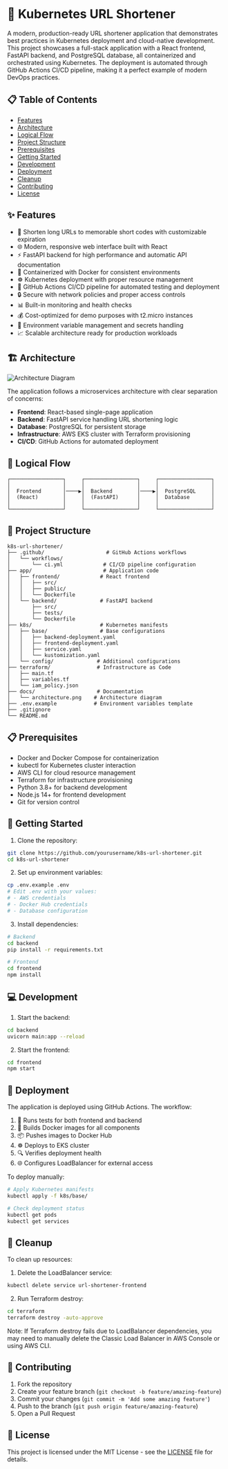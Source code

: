 # 🚀 Kubernetes URL Shortener

A modern, production-ready URL shortener application that demonstrates best practices in Kubernetes deployment and cloud-native development. This project showcases a full-stack application with a React frontend, FastAPI backend, and PostgreSQL database, all containerized and orchestrated using Kubernetes. The deployment is automated through GitHub Actions CI/CD pipeline, making it a perfect example of modern DevOps practices.

## 📋 Table of Contents
- [Features](#-features)
- [Architecture](#-architecture)
- [Logical Flow](#-logical-flow)
- [Project Structure](#-project-structure)
- [Prerequisites](#-prerequisites)
- [Getting Started](#-getting-started)
- [Development](#-development)
- [Deployment](#-deployment)
- [Cleanup](#-cleanup)
- [Contributing](#-contributing)
- [License](#-license)

## ✨ Features
- 🔗 Shorten long URLs to memorable short codes with customizable expiration
- 🌐 Modern, responsive web interface built with React
- ⚡ FastAPI backend for high performance and automatic API documentation
- 🐳 Containerized with Docker for consistent environments
- ☸️ Kubernetes deployment with proper resource management
- 🔄 GitHub Actions CI/CD pipeline for automated testing and deployment
- 🔒 Secure with network policies and proper access controls
- 📊 Built-in monitoring and health checks
- 💰 Cost-optimized for demo purposes with t2.micro instances
- 🔐 Environment variable management and secrets handling
- 📈 Scalable architecture ready for production workloads

## 🏗️ Architecture
![Architecture Diagram](docs/architecture.png)

The application follows a microservices architecture with clear separation of concerns:
- **Frontend**: React-based single-page application
- **Backend**: FastAPI service handling URL shortening logic
- **Database**: PostgreSQL for persistent storage
- **Infrastructure**: AWS EKS cluster with Terraform provisioning
- **CI/CD**: GitHub Actions for automated deployment

## 🔄 Logical Flow
```
┌─────────────────┐     ┌─────────────────┐     ┌─────────────────┐
│                 │     │                 │     │                 │
│  Frontend       │────▶│  Backend        │────▶│  PostgreSQL     │
│  (React)        │     │  (FastAPI)      │     │  Database       │
│                 │     │                 │     │                 │
└─────────────────┘     └─────────────────┘     └─────────────────┘
```

## 📁 Project Structure
```
k8s-url-shortener/
├── .github/                    # GitHub Actions workflows
│   └── workflows/
│       └── ci.yml             # CI/CD pipeline configuration
├── app/                       # Application code
│   ├── frontend/             # React frontend
│   │   ├── src/
│   │   ├── public/
│   │   └── Dockerfile
│   └── backend/              # FastAPI backend
│       ├── src/
│       ├── tests/
│       └── Dockerfile
├── k8s/                      # Kubernetes manifests
│   ├── base/                 # Base configurations
│   │   ├── backend-deployment.yaml
│   │   ├── frontend-deployment.yaml
│   │   ├── service.yaml
│   │   └── kustomization.yaml
│   └── config/              # Additional configurations
├── terraform/               # Infrastructure as Code
│   ├── main.tf
│   ├── variables.tf
│   └── iam_policy.json
├── docs/                    # Documentation
│   └── architecture.png    # Architecture diagram
├── .env.example            # Environment variables template
├── .gitignore
└── README.md
```

## 📋 Prerequisites
- Docker and Docker Compose for containerization
- kubectl for Kubernetes cluster interaction
- AWS CLI for cloud resource management
- Terraform for infrastructure provisioning
- Python 3.8+ for backend development
- Node.js 14+ for frontend development
- Git for version control

## 🚀 Getting Started
1. Clone the repository:
```bash
git clone https://github.com/yourusername/k8s-url-shortener.git
cd k8s-url-shortener
```

2. Set up environment variables:
```bash
cp .env.example .env
# Edit .env with your values:
# - AWS credentials
# - Docker Hub credentials
# - Database configuration
```

3. Install dependencies:
```bash
# Backend
cd backend
pip install -r requirements.txt

# Frontend
cd frontend
npm install
```

## 💻 Development
1. Start the backend:
```bash
cd backend
uvicorn main:app --reload
```

2. Start the frontend:
```bash
cd frontend
npm start
```

## 🚀 Deployment
The application is deployed using GitHub Actions. The workflow:
1. 🧪 Runs tests for both frontend and backend
2. 🐳 Builds Docker images for all components
3. 📦 Pushes images to Docker Hub
4. ☸️ Deploys to EKS cluster
5. 🔍 Verifies deployment health
6. 🌐 Configures LoadBalancer for external access

To deploy manually:
```bash
# Apply Kubernetes manifests
kubectl apply -f k8s/base/

# Check deployment status
kubectl get pods
kubectl get services
```

## 🧹 Cleanup
To clean up resources:
1. Delete the LoadBalancer service:
```bash
kubectl delete service url-shortener-frontend
```

2. Run Terraform destroy:
```bash
cd terraform
terraform destroy -auto-approve
```

Note: If Terraform destroy fails due to LoadBalancer dependencies, you may need to manually delete the Classic Load Balancer in AWS Console or using AWS CLI.

## 🤝 Contributing
1. Fork the repository
2. Create your feature branch (`git checkout -b feature/amazing-feature`)
3. Commit your changes (`git commit -m 'Add some amazing feature'`)
4. Push to the branch (`git push origin feature/amazing-feature`)
5. Open a Pull Request

## 📄 License
This project is licensed under the MIT License - see the [LICENSE](LICENSE) file for details.

